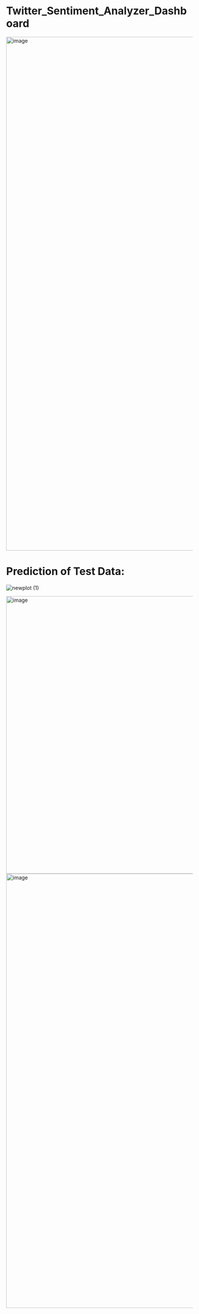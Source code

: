 # Twitter_Sentiment_Analyzer_Dashboard

<img width="1385" alt="image" src="https://github.com/pravinpawar3/Twitter_Sentiment_Analyzer_Dashboard/assets/23742943/dd4c52a7-6fef-4c08-920e-fcbb67ca31d5">

# Prediction of Test Data:
![newplot (1)](https://github.com/pravinpawar3/Twitter_Sentiment_Analyzer_Dashboard/assets/23742943/aa901a5f-3c85-40f7-9eb0-41d4ce418c15)

<img width="748" alt="image" src="https://github.com/pravinpawar3/Twitter_Sentiment_Analyzer_Dashboard/assets/23742943/42a9e867-b3f2-4313-b92b-f7f554884ced">

<img width="1171" alt="image" src="https://github.com/pravinpawar3/Twitter_Sentiment_Analyzer_Dashboard/assets/23742943/63ca359c-3678-4b36-8cee-86f0d69563f6">
